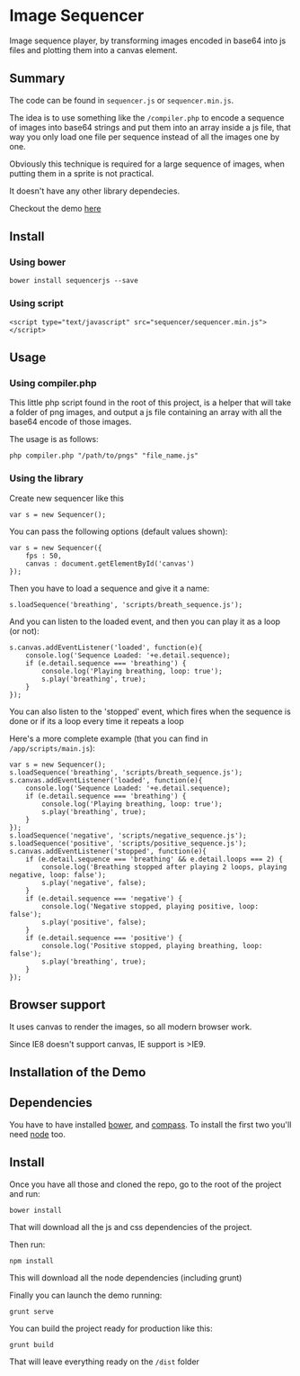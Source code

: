 # Image Sequencer

Image sequence player, by transforming images encoded in base64 into js files and plotting them into a canvas element.

## Summary

The code can be found in `sequencer.js` or `sequencer.min.js`.

The idea is to use something like the `/compiler.php` to encode a sequence of images into base64 strings and
put them into an array inside a js file, that way you only load one file per sequence instead of all the images one by one.

Obviously this technique is required for a large sequence of images, when putting them in a sprite is not practical.

It doesn't have any other library dependecies.

Checkout the demo [here](http://www.martiplanellas.info/sequencer/)

## Install

### Using bower

    bower install sequencerjs --save
    
### Using script

    <script type="text/javascript" src="sequencer/sequencer.min.js"></script>

## Usage

### Using compiler.php

This little php script found in the root of this project, is a helper that will take a folder of png images, and output a js file containing an array with all the base64 encode of those images.

The usage is as follows:

    php compiler.php "/path/to/pngs" "file_name.js"


### Using the library

Create new sequencer like this

`var s = new Sequencer();`

You can pass the following options (default values shown):

    var s = new Sequencer({
        fps : 50,
        canvas : document.getElementById('canvas')
    });

Then you have to load a sequence and give it a name:

    s.loadSequence('breathing', 'scripts/breath_sequence.js');
    
And you can listen to the loaded event, and then you can play it as a loop (or not):

    s.canvas.addEventListener('loaded', function(e){
        console.log('Sequence Loaded: '+e.detail.sequence);
        if (e.detail.sequence === 'breathing') {
            console.log('Playing breathing, loop: true');
            s.play('breathing', true);
        } 
    });

You can also listen to the 'stopped' event, which fires when the sequence is done or if its
a loop every time it repeats a loop 

Here's a more complete example (that you can find in `/app/scripts/main.js`):

    var s = new Sequencer();
    s.loadSequence('breathing', 'scripts/breath_sequence.js');
    s.canvas.addEventListener('loaded', function(e){
        console.log('Sequence Loaded: '+e.detail.sequence);
        if (e.detail.sequence === 'breathing') {
            console.log('Playing breathing, loop: true');
            s.play('breathing', true);
        } 
    });
    s.loadSequence('negative', 'scripts/negative_sequence.js');
    s.loadSequence('positive', 'scripts/positive_sequence.js');
    s.canvas.addEventListener('stopped', function(e){
        if (e.detail.sequence === 'breathing' && e.detail.loops === 2) {
            console.log('Breathing stopped after playing 2 loops, playing negative, loop: false');
            s.play('negative', false);
        }
        if (e.detail.sequence === 'negative') {
            console.log('Negative stopped, playing positive, loop: false');
            s.play('positive', false);
        }
        if (e.detail.sequence === 'positive') {
            console.log('Positive stopped, playing breathing, loop: false');
            s.play('breathing', true);
        }
    });

## Browser support

It uses canvas to render the images, so all modern browser work.

Since IE8 doesn't support canvas, IE support is >IE9.


## Installation of the Demo

Dependencies
------------

You have to have installed [bower](http://bower.io/), and [compass](http://compass-style.org/install/). To install the first two you'll need [node](http://nodejs.org/) too.

Install
-------

Once you have all those and cloned the repo, go to the root of the project and run:

    bower install
    
That will download all the js and css dependencies of the project.

Then run:

    npm install
    
This will download all the node dependencies (including grunt)

Finally you can launch the demo running:

    grunt serve
    
You can build the project ready for production like this:

    grunt build
    
That will leave everything ready on the `/dist` folder